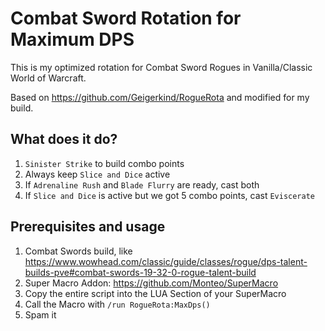 # Combat Sword Rotation for Maximum DPS
This is my optimized rotation for Combat Sword Rogues in Vanilla/Classic World of Warcraft.

Based on https://github.com/Geigerkind/RogueRota and modified for my build.

## What does it do?
1. `Sinister Strike` to build combo points
2. Always keep `Slice and Dice` active
3. If `Adrenaline Rush` and `Blade Flurry` are ready, cast both
4. If `Slice and Dice` is active but we got 5 combo points, cast `Eviscerate`

## Prerequisites and usage
1. Combat Swords build, like https://www.wowhead.com/classic/guide/classes/rogue/dps-talent-builds-pve#combat-swords-19-32-0-rogue-talent-build
2. Super Macro Addon: https://github.com/Monteo/SuperMacro
3. Copy the entire script into the LUA Section of your SuperMacro
4. Call the Macro with `/run RogueRota:MaxDps()`
5. Spam it
